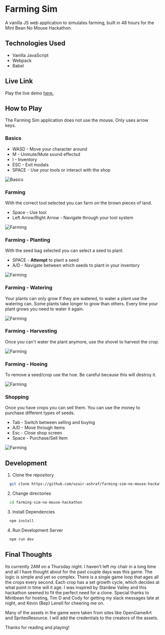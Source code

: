 # Farming Sim

A vanilla JS web application to simulates farming, built in 48 hours for the Mint Bean No Mouse Hackathon.

## Technologies Used
- Vanilla JavaScript
- Webpack
- Babel

## Live Link

Play the live demo [here.](https://farming-sim.uzairashraf.dev)

## How to Play

The Farming Sim application does not use the mouse.  Only uses arrow keys.

### Basics

- WASD - Move your character around
- M - Unmute/Mute sound effectsd
- I - Inventory
- ESC - Exit modals
- SPACE - Use your tools or interact with the shop

![Basics](./readme-images/farming-sim-1.gif)

### Farming

With the correct tool selected you can farm on the brown pieces of land.
- Space - Use tool
- Left Arrow/Right Arrow - Navigate through your tool system

![Farming](./readme-images/farming-sim-2.gif)

### Farming - Planting

With the seed bag selected you can select a seed to plant.
- SPACE - **Attempt** to plant a seed
- A/D - Navigate between which seeds to plant in your inventory

![Farming](./readme-images/farming-sim-3.gif)

### Farming - Watering

Your plants can only grow if they are watered, to water a plant use the watering can. Some plants take longer to grow than others. Every time your plant grows you need to water it again.

![Farming](./readme-images/farming-sim-4.gif)

### Farming - Harvesting

Once you can't water the plant anymore, use the shovel to harvest the crop.

![Farming](./readme-images/farming-sim-5.gif)

### Farming - Hoeing

To remove a seed/crop use the hoe. Be careful because this will destroy it.

![Farming](./readme-images/farming-sim-7.gif)

### Shopping

Once you have crops you can sell them. You can use the money to purchase different types of seeds.

- Tab - Switch between selling and buying
- A/D - Move through items
- Esc - Close shop screen
- Space - Purchase/Sell Item

![Farming](./readme-images/farming-sim-8.gif)

## Development

1. Clone the repository

  ```bash
    git clone https://github.com/uzair-ashraf/farming-sim-no-mouse-hackathon.git
  ```
2. Change directories

  ```bash
    cd farming-sim-no-mouse-hackathon
  ```

3. Install Dependencies

  ```bash
    npm install
  ```

4. Run Development Server

  ```bash
    npm run dev
  ```

## Final Thoughts

Its currently 2AM on a Thursday night.  I haven't left my chair in a long time and all I have thought about for the past couple days was this game.  The logic is simple and yet so complex.  There is a single game loop that ages all the crops every second.  Each crop has a set growth cycle, which decides at what point in time will it age.  I was inspired by Stardew Valley and this hackathon seemed to fit the perfect need for a clone.  Special thanks to Mintbean for hosting, Tim D and Cody for getting my slack messages late at night, and Kevin (Bep) Lenell for cheering me on.

Many of the assets in the game were taken from sites like OpenGameArt and SpritesResource.  I will add the credentials to the creators of the assets.

Thanks for reading and playing!
